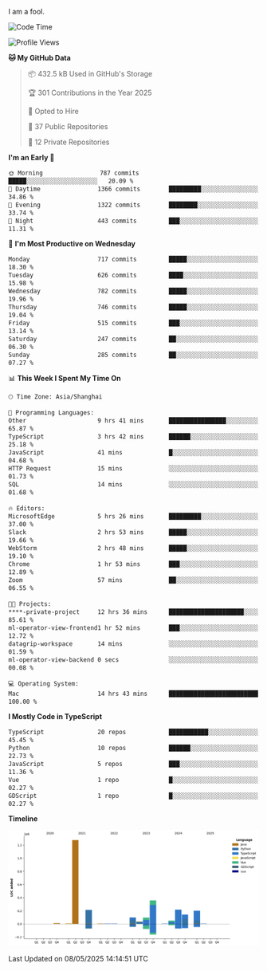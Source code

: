 I am a fool.

<!--START_SECTION:waka-->
![Code Time](http://img.shields.io/badge/Code%20Time-2%2C987%20hrs%2023%20mins-blue)

![Profile Views](http://img.shields.io/badge/Profile%20Views-2-blue)

**🐱 My GitHub Data** 

> 📦 432.5 kB Used in GitHub's Storage 
 > 
> 🏆 301 Contributions in the Year 2025
 > 
> 💼 Opted to Hire
 > 
> 📜 37 Public Repositories 
 > 
> 🔑 12 Private Repositories 
 > 
**I'm an Early 🐤** 

```text
🌞 Morning                787 commits         █████░░░░░░░░░░░░░░░░░░░░   20.09 % 
🌆 Daytime                1366 commits        █████████░░░░░░░░░░░░░░░░   34.86 % 
🌃 Evening                1322 commits        ████████░░░░░░░░░░░░░░░░░   33.74 % 
🌙 Night                  443 commits         ███░░░░░░░░░░░░░░░░░░░░░░   11.31 % 
```
📅 **I'm Most Productive on Wednesday** 

```text
Monday                   717 commits         █████░░░░░░░░░░░░░░░░░░░░   18.30 % 
Tuesday                  626 commits         ████░░░░░░░░░░░░░░░░░░░░░   15.98 % 
Wednesday                782 commits         █████░░░░░░░░░░░░░░░░░░░░   19.96 % 
Thursday                 746 commits         █████░░░░░░░░░░░░░░░░░░░░   19.04 % 
Friday                   515 commits         ███░░░░░░░░░░░░░░░░░░░░░░   13.14 % 
Saturday                 247 commits         ██░░░░░░░░░░░░░░░░░░░░░░░   06.30 % 
Sunday                   285 commits         ██░░░░░░░░░░░░░░░░░░░░░░░   07.27 % 
```


📊 **This Week I Spent My Time On** 

```text
🕑︎ Time Zone: Asia/Shanghai

💬 Programming Languages: 
Other                    9 hrs 41 mins       ████████████████░░░░░░░░░   65.87 % 
TypeScript               3 hrs 42 mins       ██████░░░░░░░░░░░░░░░░░░░   25.18 % 
JavaScript               41 mins             █░░░░░░░░░░░░░░░░░░░░░░░░   04.68 % 
HTTP Request             15 mins             ░░░░░░░░░░░░░░░░░░░░░░░░░   01.73 % 
SQL                      14 mins             ░░░░░░░░░░░░░░░░░░░░░░░░░   01.68 % 

🔥 Editors: 
MicrosoftEdge            5 hrs 26 mins       █████████░░░░░░░░░░░░░░░░   37.00 % 
Slack                    2 hrs 53 mins       █████░░░░░░░░░░░░░░░░░░░░   19.66 % 
WebStorm                 2 hrs 48 mins       █████░░░░░░░░░░░░░░░░░░░░   19.10 % 
Chrome                   1 hr 53 mins        ███░░░░░░░░░░░░░░░░░░░░░░   12.89 % 
Zoom                     57 mins             ██░░░░░░░░░░░░░░░░░░░░░░░   06.55 % 

🐱‍💻 Projects: 
****-private-project     12 hrs 36 mins      █████████████████████░░░░   85.61 % 
ml-operator-view-frontend1 hr 52 mins        ███░░░░░░░░░░░░░░░░░░░░░░   12.72 % 
datagrip-workspace       14 mins             ░░░░░░░░░░░░░░░░░░░░░░░░░   01.59 % 
ml-operator-view-backend 0 secs              ░░░░░░░░░░░░░░░░░░░░░░░░░   00.08 % 

💻 Operating System: 
Mac                      14 hrs 43 mins      █████████████████████████   100.00 % 
```

**I Mostly Code in TypeScript** 

```text
TypeScript               20 repos            ███████████░░░░░░░░░░░░░░   45.45 % 
Python                   10 repos            ██████░░░░░░░░░░░░░░░░░░░   22.73 % 
JavaScript               5 repos             ███░░░░░░░░░░░░░░░░░░░░░░   11.36 % 
Vue                      1 repo              █░░░░░░░░░░░░░░░░░░░░░░░░   02.27 % 
GDScript                 1 repo              █░░░░░░░░░░░░░░░░░░░░░░░░   02.27 % 
```



**Timeline**

![Lines of Code chart](https://raw.githubusercontent.com/VeejaLiu/VeejaLiu/master/assets/bar_graph.png)


 Last Updated on 08/05/2025 14:14:51 UTC
<!--END_SECTION:waka-->
